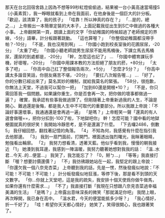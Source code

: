 那天在台北回宿舍路上因為不想等99秒紅燈偷偷過，結果被一台小黃高速當場撞S（小黃素質），我一睜眼就看到上帝在我面前，在他身後是一個巨大的計分板。
「歡迎，該清算了，我的孩子」
「哇靠！所以神真的存在？」
「...是的，總之...」
上帝搬出一本簡單定裝的大本子，上面記載我從出生到S亡中做過的各種大小事。
上帝翻開第一頁，朗讀上面的文字「你幼稚園的時候超過了老師規定的界線，-5分」語畢，計分板跟著跳動。
「這也算喔？」
「你整個幼稚園都沒帶手帕？-10分」
「不是，我也沒用到啊」
...
「你國小跑到校長室後的花圃尿尿，-20分」
「太重了吧」
「你國小聽老師說男生尿尿不能用馬桶後，下課立馬去馬桶尿，還尿的到處都是，-20分」
「幹，怎麼這也記了」
...
「你國中體育課玩手機，好壞喔，-20分」
「你國中用課本教的方法拒絕了朋友的菸，+80分」
「太多了吧」
...
「你高中自己扛了整個報告兩次，+5分」
「怎麼才5分？」
「你高中講太多諧音笑話，你朋友痛苦不堪，-20分」
「要扛八次報告喔...」
...
「好了，你的分數已經出來了」莫名其妙的機制，就給我莫名的緊張。
「58分，很抱歉，你無法上天堂，不過我可以幫你一把」
「加到60還是開根\*10？」
「不是，你只需回答我一個問題。如果讓你重生，你是否會再一次，把你做的壞事都做過一遍？」
確實，我承認有些事我做過頭了。但剛隨著上帝重新過我的人生，不論是開心、難過還是後悔，都是我人生中不可取代的重要部分。所以我跟上帝說：「不論好事還壞事，我通通還是會再過一遍」
「是嗎？」上帝輕笑一聲「還真的有人選會做喔\==，把你分扣到-100了啦，下地獄吧你」
幹！怎麼可能？國中看的地獄梗圖就真的很好笑！我開始冷靜思考，是不是還漏了什麼。
「下去囉2486，倒數5」
我仔細回想，翻找著記憶的角落。
「4」
不知為何，我感覺有什麼在指引我去他那邊。
「3」
我到一扇門面前，打開門，裡面透出強烈曙光，我眯著眼睛，勉強看出輪廓。
「2」
我努力想看清，透著天藍。他似乎看到我，慢慢的朝我接近
「1」
她湊到我耳邊，我感到一陣溫暖，我努力聽著她想對我我的話：
「溫..水君...今天..的...便當...」
我哭了，我怎能忘了？
「0，掰ㄅ...」
「等等」我直接打斷
「喔？想要討價還價？」
「不」我彷彿跟她站在一起，我堅定的跟上帝說：「你還欠我一個八奈見杏菜」
上帝聽到我的話，先是一愣，然後發瘋似地說：「不可能！不可能！不可能！」
計分板發瘋似地狂漲，等停下後，那是看不到頭的天文數字。
「你...你就上天堂吧，這是我的疏失，我安排十個天使爲你做牛做馬，如果你還有什麼需求...」
「不了」我直接打斷「我現在只想跟八奈見杏菜過幸福美滿的生活」
「是嗎？」上帝露出意味深長的微笑「那就滿足你吧」
我閉上眼，再次睜開，我已身在高中。
「溫水君，今天的便當能抵多少呀？」
「我心情好，折一千好了」
「哇！希望你天天都心情好」
她笑了，笑得很開心，我也跟著笑了。